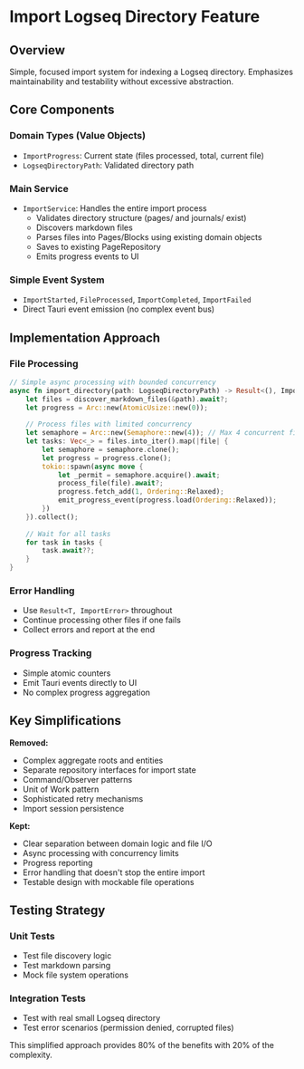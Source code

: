 # Import Logseq Directory Feature

## Overview

Simple, focused import system for indexing a Logseq directory. Emphasizes maintainability and testability without excessive abstraction.

## Core Components

### Domain Types (Value Objects)
- `ImportProgress`: Current state (files processed, total, current file)
- `LogseqDirectoryPath`: Validated directory path

### Main Service
- `ImportService`: Handles the entire import process
  - Validates directory structure (pages/ and journals/ exist)
  - Discovers markdown files
  - Parses files into Pages/Blocks using existing domain objects
  - Saves to existing PageRepository
  - Emits progress events to UI

### Simple Event System
- `ImportStarted`, `FileProcessed`, `ImportCompleted`, `ImportFailed`
- Direct Tauri event emission (no complex event bus)

## Implementation Approach

### File Processing
```rust
// Simple async processing with bounded concurrency
async fn import_directory(path: LogseqDirectoryPath) -> Result<(), ImportError> {
    let files = discover_markdown_files(&path).await?;
    let progress = Arc::new(AtomicUsize::new(0));
    
    // Process files with limited concurrency
    let semaphore = Arc::new(Semaphore::new(4)); // Max 4 concurrent files
    let tasks: Vec<_> = files.into_iter().map(|file| {
        let semaphore = semaphore.clone();
        let progress = progress.clone();
        tokio::spawn(async move {
            let _permit = semaphore.acquire().await;
            process_file(file).await?;
            progress.fetch_add(1, Ordering::Relaxed);
            emit_progress_event(progress.load(Ordering::Relaxed));
        })
    }).collect();
    
    // Wait for all tasks
    for task in tasks {
        task.await??;
    }
}
```

### Error Handling
- Use `Result<T, ImportError>` throughout
- Continue processing other files if one fails
- Collect errors and report at the end

### Progress Tracking
- Simple atomic counters
- Emit Tauri events directly to UI
- No complex progress aggregation

## Key Simplifications

**Removed:**
- Complex aggregate roots and entities
- Separate repository interfaces for import state
- Command/Observer patterns
- Unit of Work pattern
- Sophisticated retry mechanisms
- Import session persistence

**Kept:**
- Clear separation between domain logic and file I/O
- Async processing with concurrency limits
- Progress reporting
- Error handling that doesn't stop the entire import
- Testable design with mockable file operations

## Testing Strategy

### Unit Tests
- Test file discovery logic
- Test markdown parsing
- Mock file system operations

### Integration Tests
- Test with real small Logseq directory
- Test error scenarios (permission denied, corrupted files)

This simplified approach provides 80% of the benefits with 20% of the complexity.
